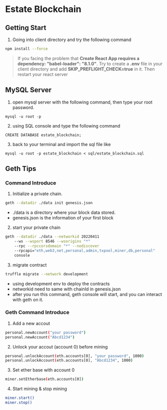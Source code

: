 # Estate Blockchain
## Getting Start
1. Going into client directory and try the following command
```bash
npm install --force
```
> If you facing the problem that **Create React App requires a dependency: "babel-loader": "8.1.0"**. Try to create a **.env** file in your client directory and add **SKIP_PREFLIGHT_CHECK=true** in it. Then restart your react server

## MySQL Server
1. open mysql server with the following command, then type your root password.
```
mysql -u root -p
```
2. using SQL console and type the following command
```
CREATE DATABASE estate_blockchain;
```
3. back to your terminal and import the sql file like
```
mysql -u root -p estate_blockchain < sql/estate_blockchain.sql
```

## Geth Tips
### Command Introduce
1. Initialize a private chain.
```bash
geth --datadir ./data init genesis.json
```
- ./data is a directory where your block data stored.
- genesis.json is the information of your first block

2. start your private chain
```bash
geth --datadir ./data --networkid 20220411 
	--ws --wsport 8546 --wsorigins "*"
	--rpc --rpccorsdomain "*" --nodiscover 
	--rpcapi="eth,web3,net,personal,admin,txpool,miner,db,personal" 
	console
```
3. migrate contract
```bash
truffle migrate --network development
```
- using development env to deploy the contracts
- networkid need to same with chainId in genesis.json
- after you run this command, geth console will start, and you can interact with geth on it.
### Geth Command Introduce
1. Add a new accout
```bash
personal.newAccount("your password")
personal.newAccount("Abcd1234")
```
2. Unlock your accout (account 0) before mining
```bash
personal.unlockAccount(eth.accounts[0], "your password", 1000)
personal.unlockAccount(eth.accounts[0], "Abcd1234", 1000)
```
3. Set ether base with account 0
```bash
miner.setEtherbase(eth.accounts[0])
```
4. Start mining & stop mining
```bash
miner.start()
miner.stop()
```